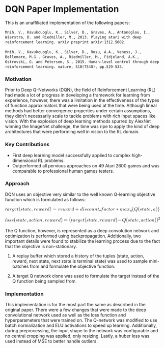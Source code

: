 DQN Paper Implementation
========================

This is an unaffiliated implementation of the following papers:

    Mnih, V., Kavukcuoglu, K., Silver, D., Graves, A., Antonoglou, I., Wierstra, D. and Riedmiller, M., 2013. Playing atari with deep reinforcement learning. arXiv preprint arXiv:1312.5602.

    Mnih, V., Kavukcuoglu, K., Silver, D., Rusu, A.A., Veness, J., Bellemare, M.G., Graves, A., Riedmiller, M., Fidjeland, A.K., Ostrovski, G. and Petersen, S., 2015. Human-level control through deep reinforcement learning. nature, 518(7540), pp.529-533.

### Motivation

Prior to Deep Q-Networks (DQN), the field of Reinforcement Learning (RL) had made a lot
of progress in developing a framework for learning from experience, however,
there was a limitation in the effectiveness of the types of function approximators
that were being used at the time. Although linear methods had better convergence
properties under certain assumptions, they didn't necessarily scale to tackle
problems with rich input spaces like vision. With the explosion of deep learning
methods spurred by AlexNet winning the ImageNet challenge, the time was ripe to
apply the kind of deep architectures that were performing well in vision to the RL domain.

### Key Contributions

* First deep learning model successfully applied to complex high-dimensional RL problems.
* Outperformed all pervious approaches on 49 Atari 2600 games and was comparable to professional human games testers.

### Approach

DQN uses an objective very similar to the well known Q-learning objective function which is formulated as follows:

![Equation 1](images/equation1.png)

![Equation 2](images/equation2.png)

<!--

    target(state, reward) = reward + discount\_factor * max_{a} \{Q(state, a)\}

    loss(state, action, reward) = (target(state, reward) - Q(state, action))^2

-->

The Q function, however, is represented as a deep convolution network and optimization
is performed using backpropagation. Additionally, two important details were found to
stabilize the learning process due to the fact that the objective is non-stationary.

1. A replay buffer which stored a history of the tuples 
(state, action, reward, next state, next state is terminal state)
was used to sample mini-batches from and formulate the objective
function.

2. A target Q network clone was used to formulate the target instead of
the Q function being sampled from.

### Implementation

This implementation is for the most part the same as described in the original paper.
There were a few changes that were made to the deep convolutional network used as well
as the loss function and hyperparameters that were trained on. 
The Q-network was modified to use batch normalization and ELU activations 
to speed up learning. Additionally, during preprocessing, the input shape to the network was configurable 
and no central cropping was applied, only resizing. Lastly, a huber loss was used instead 
of MSE to better handle outliers.